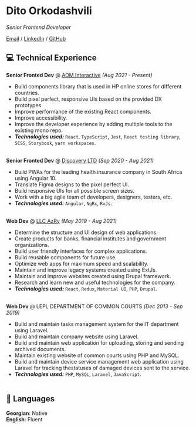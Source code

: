 # Dito Orkodashvili

_Senior Frontend Developer_ <br>

[Email](mailto:d.orkodashvili@gmail.com) / [LinkedIn](https://www.linkedin.com/in/dito-orkodashvili-609a1a82/) / [GitHub](https://github.com/Dito-Orkodashvili)

## 💻 Technical Experience

**Senior Fronted Dev** @ [ADM Interactive](https://www.adm.ee) _(Aug 2021 - Present)_ <br>
- Build components library that is used in HP online stores for different countries.
- Build pixel perfect, responsive UIs based on the provided DX prototypes.
- Improve performance of the existing React components.
- Improve accessibility.
- Improve the developer experience by adding multiple tools to the existing mono repo.
- **_Technologies used:_** `React`, `TypeScript`, `Jest`, `React testing library`, `SCSS`, `Storybook`, `yarn workspaces`.
  <br><br>

**Senior Fronted Dev** @ [Discovery LTD](https://www.discovery.co.za/) _(Sep 2020 - Aug 2021)_ <br>
- Build PWAs for the leading health insurance company in South Africa using Angular 10.
- Translate Figma designs to the pixel perfect UI.
- Build responsive UIs for all possible screen sizes.
- Work with a big agile team of developers, designers, testers, etc.
- **_Technologies used:_** `Angular`, `NgRx`, `RxJs`.
  <br><br>

**Web Dev** @ [LLC AzRy](https://azry.com/) _(May 2019 - Aug 2021)_ <br>
- Determine the structure and UI design of web applications.
- Create products for banks, financial institutes and government organizations.
- Build user friendly interfaces for complex applications.
- Build reusable components for future use.
- Optimize web apps for maximum speed and scalability.
- Maintain and improve legacy systems created using ExtJs.
- Maintain and improve websites created using Drupal framework.
- Research and learn new and useful technologies for the company.
- **_Technologies used:_** `React`, `Redux`, `Material UI`, `PHP`, `Drupal`.
  <br><br>

**Web Dev** @ LEPL DEPARTMENT OF COMMON COURTS _(Dec 2013 - Sep 2019)_ <br>
- Build and maintain tasks management system for the IT department using Laravel.
- Build and maintain company website using Laravel.
- Build and maintain web application for uploading, storing and sending archived
  documents.
- Maintain existing website of common courts using PHP and MySQL.
- Build and maintain device service management web application using Laravel for
  tracking thestatuses of damaged devices sent to the service.
- **_Technologies used:_** `PHP`, `MySQL`, `Laravel`, `JavaScript`.
  <br><br>

## 💬 Languages

**Georgian**: Native <br>
**English**: Fluent
<br><br>
